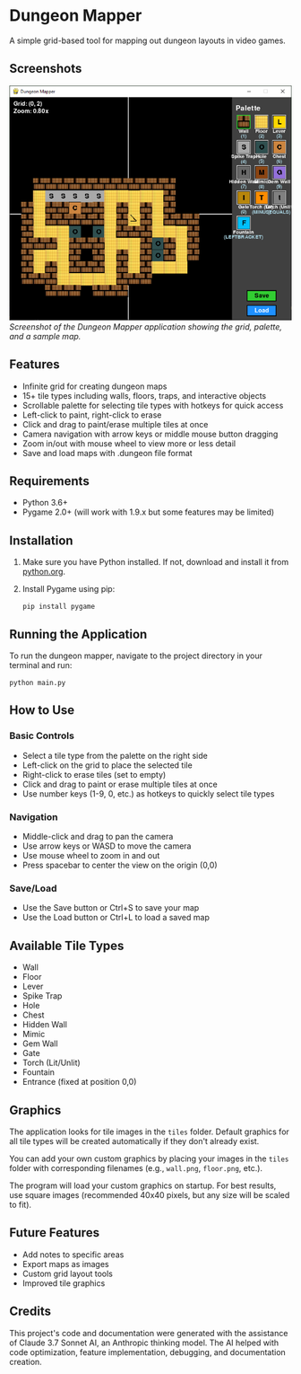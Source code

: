 # Dungeon Mapper

A simple grid-based tool for mapping out dungeon layouts in video games.

## Screenshots

![Dungeon Mapper Interface](screenshots/dungeon_mapper_screenshot.png)
*Screenshot of the Dungeon Mapper application showing the grid, palette, and a sample map.*

## Features

- Infinite grid for creating dungeon maps
- 15+ tile types including walls, floors, traps, and interactive objects
- Scrollable palette for selecting tile types with hotkeys for quick access
- Left-click to paint, right-click to erase
- Click and drag to paint/erase multiple tiles at once
- Camera navigation with arrow keys or middle mouse button dragging
- Zoom in/out with mouse wheel to view more or less detail
- Save and load maps with .dungeon file format

## Requirements

- Python 3.6+
- Pygame 2.0+ (will work with 1.9.x but some features may be limited)

## Installation

1. Make sure you have Python installed. If not, download and install it from [python.org](https://python.org).

2. Install Pygame using pip:
   ```
   pip install pygame
   ```

## Running the Application

To run the dungeon mapper, navigate to the project directory in your terminal and run:

```
python main.py
```

## How to Use

### Basic Controls
- Select a tile type from the palette on the right side
- Left-click on the grid to place the selected tile
- Right-click to erase tiles (set to empty)
- Click and drag to paint or erase multiple tiles at once
- Use number keys (1-9, 0, etc.) as hotkeys to quickly select tile types

### Navigation
- Middle-click and drag to pan the camera
- Use arrow keys or WASD to move the camera
- Use mouse wheel to zoom in and out
- Press spacebar to center the view on the origin (0,0)

### Save/Load
- Use the Save button or Ctrl+S to save your map
- Use the Load button or Ctrl+L to load a saved map

## Available Tile Types

- Wall
- Floor
- Lever
- Spike Trap
- Hole
- Chest
- Hidden Wall
- Mimic
- Gem Wall
- Gate
- Torch (Lit/Unlit)
- Fountain
- Entrance (fixed at position 0,0)

## Graphics

The application looks for tile images in the `tiles` folder. Default graphics for all tile types will be created automatically if they don't already exist.

You can add your own custom graphics by placing your images in the `tiles` folder with corresponding filenames (e.g., `wall.png`, `floor.png`, etc.).

The program will load your custom graphics on startup. For best results, use square images (recommended 40x40 pixels, but any size will be scaled to fit).

## Future Features

- Add notes to specific areas
- Export maps as images
- Custom grid layout tools
- Improved tile graphics 

## Credits

This project's code and documentation were generated with the assistance of Claude 3.7 Sonnet AI, an Anthropic thinking model. The AI helped with code optimization, feature implementation, debugging, and documentation creation. 